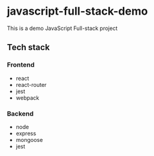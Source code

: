 # javascript-full-stack-demo
This is a demo JavaScript Full-stack project

## Tech stack

### Frontend

- react
- react-router
- jest
- webpack

### Backend

- node
- express
- mongoose
- jest
